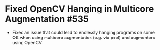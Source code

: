 # Fixed OpenCV Hanging in Multicore Augmentation #535

* Fixed an issue that could lead to endlessly hanging programs on some OS
  when using multicore augmentation (e.g. via pool) and augmenters using
  OpenCV.
